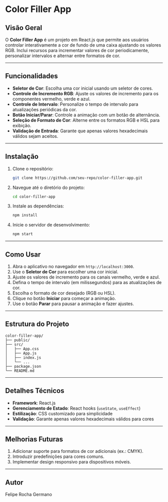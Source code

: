 # Color Filler App

## Visão Geral
O **Color Filler App** é um projeto em React.js que permite aos usuários controlar interativamente a cor de fundo de uma caixa ajustando os valores RGB. Inclui recursos para incrementar valores de cor periodicamente, personalizar intervalos e alternar entre formatos de cor.

---

## Funcionalidades

- **Seletor de Cor**: Escolha uma cor inicial usando um seletor de cores.
- **Controle de Incremento RGB**: Ajuste os valores de incremento para os componentes vermelho, verde e azul.
- **Controle de Intervalo**: Personalize o tempo de intervalo para atualizações periódicas da cor.
- **Botão Iniciar/Parar**: Controle a animação com um botão de alternância.
- **Seleção de Formato de Cor**: Alterne entre os formatos RGB e HSL para exibição.
- **Validação de Entrada**: Garante que apenas valores hexadecimais válidos sejam aceitos.

---

## Instalação

1. Clone o repositório:
   ```bash
   git clone https://github.com/seu-repo/color-filler-app.git
   ```

2. Navegue até o diretório do projeto:
   ```bash
   cd color-filler-app
   ```

3. Instale as dependências:
   ```bash
   npm install
   ```

4. Inicie o servidor de desenvolvimento:
   ```bash
   npm start
   ```

---

## Como Usar

1. Abra o aplicativo no navegador em `http://localhost:3000`.
2. Use o **Seletor de Cor** para escolher uma cor inicial.
3. Ajuste os valores de incremento para os canais vermelho, verde e azul.
4. Defina o tempo de intervalo (em milissegundos) para as atualizações de cor.
5. Escolha o formato de cor desejado (RGB ou HSL).
6. Clique no botão **Iniciar** para começar a animação.
7. Use o botão **Parar** para pausar a animação e fazer ajustes.

---

## Estrutura do Projeto

```
color-filler-app/
├── public/
├── src/
│   ├── App.css
│   ├── App.js
│   ├── index.js
│   └── ...
├── package.json
└── README.md
```

---

## Detalhes Técnicos

- **Framework**: React.js
- **Gerenciamento de Estado**: React hooks (`useState`, `useEffect`)
- **Estilização**: CSS customizado para simplicidade
- **Validação**: Garante apenas valores hexadecimais válidos para cores

---

## Melhorias Futuras

1. Adicionar suporte para formatos de cor adicionais (ex.: CMYK).
2. Introduzir predefinições para cores comuns.
3. Implementar design responsivo para dispositivos móveis.

---

## Autor

Felipe Rocha Germano
